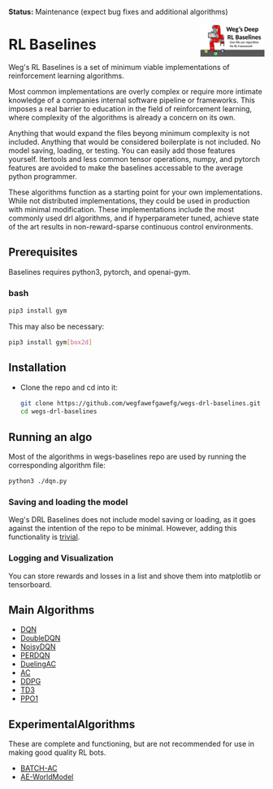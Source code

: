 **Status:** Maintenance (expect bug fixes and additional algorithms)

<img src="logo.png" width=25% align="right" /> 

# RL Baselines

Weg's RL Baselines is a set of minimum viable implementations of reinforcement learning algorithms.

Most common implementations are overly complex or require more intimate knowledge of a companies internal software pipeline or frameworks. This imposes a real barrier to education in the field of reinforcement learning, where complexity of the algorithms is already a concern on its own.

Anything that would expand the files beyong minimum complexity is not included. 
Anything that would be considered boilerplate is not included. No model saving, loading, or testing. You can easily add those features yourself. 
Itertools and less common tensor operations, numpy, and pytorch features are avoided to make the baselines accessable to the average python programmer.

These algorithms function as a starting point for your own implementations. 
While not distributed implementations, they could be used in production with minimal modification. These implementations include the most commonly used 
drl algorithms, and if hyperparameter tuned, achieve state of the art results in non-reward-sparse continuous control environments.


## Prerequisites 
Baselines requires python3, pytorch, and openai-gym.

### bash
```bash
pip3 install gym
```
This may also be necessary:
```bash
pip3 install gym[box2d]
``` 

## Installation
- Clone the repo and cd into it:
    ```bash
    git clone https://github.com/wegfawefgawefg/wegs-drl-baselines.git
    cd wegs-drl-baselines
    ```

## Running an algo
Most of the algorithms in wegs-baselines repo are used by running the corresponding algorithm file:
```bash
python3 ./dqn.py
```

### Saving and loading the model
Weg's DRL Baselines does not include model saving or loading, as it goes against the intention of the repo to be minimal. However, adding this functionality is [trivial](https://pytorch.org/tutorials/beginner/saving_loading_models.html).

### Logging and Visualization
You can store rewards and losses in a list and shove them into matplotlib or tensorboard.

## Main Algorithms
- [DQN](wegs-drl-baselines/dqn)
- [DoubleDQN](wegs-drl-baselines/double_dqn)
- [NoisyDQN](wegs-drl-baselines/a2c)
- [PERDQN](wegs-drl-baselines/a2c)
- [DuelingAC](wegs-drl-baselines/dueling_ac)
- [AC](wegs-drl-baselines/ac)
- [DDPG](wegs-drl-baselines/ddpg)
- [TD3](wegs-drl-baselines/TD3)
- [PPO1](wegs-drl-baselines/ppo)

## ExperimentalAlgorithms
These are complete and functioning, but are not recommended for use in 
making good quality RL bots.
- [BATCH-AC](wegs-drl-baselines/batch_actor_critic)
- [AE-WorldModel](wegs-drl-baselinles/world_modeling)
